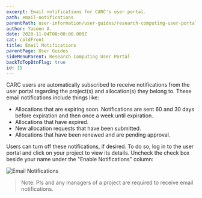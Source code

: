 ```yaml
---
excerpt: Email notifications for CARC's user portal.
path: email-notifications
parentPath: user-information/user-guides/research-computing-user-portal
author: Yaseen A.
date: 2020-11-04T00:00:00.000Z
cat: coldFront
title: Email Notifications
parentPage: User Guides
sideMenuParent: Research Computing User Portal
backToTopBtnFlag: true
id: 15
---
```


CARC users are automatically subscribed to receive notifications from the user portal regarding the project(s) and allocation(s) they belong to.  These email notifications include things like:

- Allocations that are expiring soon. Notifications are sent 60 and 30 days before expiration and then once a week until expiration.
- Allocations that have expired.
- New allocation requests that have been submitted.
- Allocations that have been renewed and are pending approval.

Users can turn off these notifications, if desired.  To do so, log in to the user portal and click on your project to view its details.  Uncheck the check box beside your name under the "Enable Notifications" column:

![Email Notifications](/images/coldfront_notifications.jpg)

>Note: PIs and any managers of a project are required to receive email notifications.
